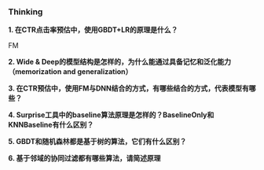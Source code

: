 ### Thinking

**1. 在CTR点击率预估中，使用GBDT+LR的原理是什么？**

FM

**2. Wide & Deep的模型结构是怎样的，为什么能通过具备记忆和泛化能力（memorization and generalization）**

**3. 在CTR预估中，使用FM与DNN结合的方式，有哪些结合的方式，代表模型有哪些？**

**4. Surprise工具中的baseline算法原理是怎样的？BaselineOnly和KNNBaseline有什么区别？**

**5. GBDT和随机森林都是基于树的算法，它们有什么区别？**

**6. 基于邻域的协同过滤都有哪些算法，请简述原理**

